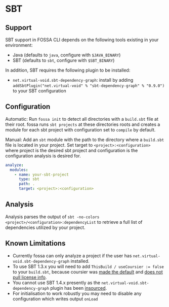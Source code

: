 # SBT

## Support

SBT support in FOSSA CLI depends on the following tools existing in your environment:

- Java (defaults to `java`, configure with `$JAVA_BINARY`)
- SBT (defaults to `sbt`, configure with `$SBT_BINARY`)

In addition, SBT requires the following plugin to be installed:
- `net.virtual-void.sbt-dependency-graph`: install by adding `addSbtPlugin("net.virtual-void" % "sbt-dependency-graph" % "0.9.0")` to your SBT configuration

## Configuration

Automatic: Run `fossa init` to detect all directories with a `build.sbt` file at their root. fossa runs `sbt projects` at these directories roots and creates a module for each sbt project with configuration set to `compile` by default.

Manual: Add an `sbt` module with the path to the directory where a `build.sbt` file is located in your project. Set target to `<project>:<configuration>` where project is the desired sbt project and configuration is the configuration analysis is desired for.

```yaml
analyze:
  modules:
    - name: your-sbt-project
      type: sbt
      path: .
      target: <project>:<configuration>
```

## Analysis

Analysis parses the output of `sbt -no-colors <project>/<configuration>:dependencyList` to retrieve a full list of dependencies utilized by your project.

## Known Limitations

- Currently fossa can only analyze a project if the user has `net.virtual-void.sbt-dependency-graph` installed. 
- To use SBT 1.3.x you will need to add `ThisBuild / useCoursier := false` to your `build.sbt`, because coursier was [made the default](https://www.scala-sbt.org/1.x/docs/sbt-1.3-Release-Notes.html#Library+management+with+Coursier) and [does not pull license info](https://github.com/coursier/coursier/issues/1790).
- You cannot use SBT 1.4.x presently as the `net.virtual-void.sbt-dependency-graph` plugin has been [insourced](https://www.scala-sbt.org/1.x/docs/sbt-1.4-Release-Notes.html#sbt-dependency-graph+is+in-sourced).
- For initialisation to work robustly you may need to disable any configuration which writes output `onLoad`

